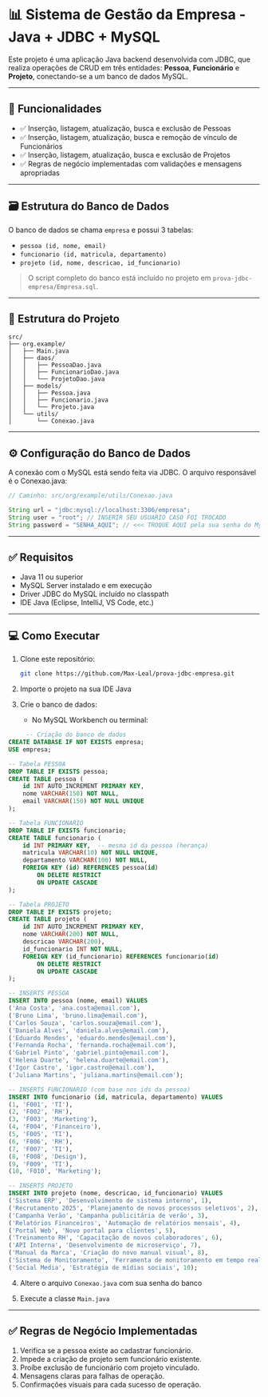 # 📊 Sistema de Gestão da Empresa - Java + JDBC + MySQL

Este projeto é uma aplicação Java backend desenvolvida com JDBC, que realiza operações de CRUD em três entidades: **Pessoa**, **Funcionário** e **Projeto**, conectando-se a um banco de dados MySQL.

---

## 🚀 Funcionalidades

- ✅ Inserção, listagem, atualização, busca e exclusão de Pessoas  
- ✅ Inserção, listagem, atualização, busca e remoção de vínculo de Funcionários  
- ✅ Inserção, listagem, atualização, busca e exclusão de Projetos  
- ✅ Regras de negócio implementadas com validações e mensagens apropriadas  

---

## 🗃️ Estrutura do Banco de Dados

O banco de dados se chama `empresa` e possui 3 tabelas:

- `pessoa (id, nome, email)`
- `funcionario (id, matricula, departamento)`
- `projeto (id, nome, descricao, id_funcionario)`

> O script completo do banco está incluído no projeto em `prova-jdbc-empresa/Empresa.sql`.

---

## 📂 Estrutura do Projeto

```
src/
├── org.example/
│   ├── Main.java
│   ├── daos/
│   │   ├── PessoaDao.java
│   │   ├── FuncionarioDao.java
│   │   └── ProjetoDao.java
│   ├── models/
│   │   ├── Pessoa.java
│   │   ├── Funcionario.java
│   │   └── Projeto.java
│   └── utils/
│       └── Conexao.java
```

---

## ⚙️ Configuração do Banco de Dados

A conexão com o MySQL está sendo feita via JDBC. O arquivo responsável é o Conexao.java:

```java
// Caminho: src/org/example/utils/Conexao.java

String url = "jdbc:mysql://localhost:3306/empresa";
String user = "root"; // INSERIR SEU USUARIO CASO FOI TROCADO
String password = "SENHA_AQUI"; // <<< TROQUE AQUI pela sua senha do MySQL
```

---

## ✅ Requisitos

- Java 11 ou superior  
- MySQL Server instalado e em execução  
- Driver JDBC do MySQL incluído no classpath  
- IDE Java (Eclipse, IntelliJ, VS Code, etc.)

---

## 💻 Como Executar

1. Clone este repositório:
   ```bash
   git clone https://github.com/Max-Leal/prova-jdbc-empresa.git
   ```

2. Importe o projeto na sua IDE Java

3. Crie o banco de dados:
   - No MySQL Workbench ou terminal:
```sql
     -- Criação do banco de dados
CREATE DATABASE IF NOT EXISTS empresa;
USE empresa;

-- Tabela PESSOA
DROP TABLE IF EXISTS pessoa;
CREATE TABLE pessoa (
    id INT AUTO_INCREMENT PRIMARY KEY,
    nome VARCHAR(150) NOT NULL,
    email VARCHAR(150) NOT NULL UNIQUE
);

-- Tabela FUNCIONARIO
DROP TABLE IF EXISTS funcionario;
CREATE TABLE funcionario (
    id INT PRIMARY KEY,  -- mesma id da pessoa (herança)
    matricula VARCHAR(10) NOT NULL UNIQUE,
    departamento VARCHAR(100) NOT NULL,
    FOREIGN KEY (id) REFERENCES pessoa(id)
        ON DELETE RESTRICT
        ON UPDATE CASCADE
);

-- Tabela PROJETO
DROP TABLE IF EXISTS projeto;
CREATE TABLE projeto (
    id INT AUTO_INCREMENT PRIMARY KEY,
    nome VARCHAR(200) NOT NULL,
    descricao VARCHAR(200),
    id_funcionario INT NOT NULL,
    FOREIGN KEY (id_funcionario) REFERENCES funcionario(id)
        ON DELETE RESTRICT
        ON UPDATE CASCADE
);

-- INSERTS PESSOA
INSERT INTO pessoa (nome, email) VALUES
('Ana Costa', 'ana.costa@email.com'),
('Bruno Lima', 'bruno.lima@email.com'),
('Carlos Souza', 'carlos.souza@email.com'),
('Daniela Alves', 'daniela.alves@email.com'),
('Eduardo Mendes', 'eduardo.mendes@email.com'),
('Fernanda Rocha', 'fernanda.rocha@email.com'),
('Gabriel Pinto', 'gabriel.pinto@email.com'),
('Helena Duarte', 'helena.duarte@email.com'),
('Igor Castro', 'igor.castro@email.com'),
('Juliana Martins', 'juliana.martins@email.com');

-- INSERTS FUNCIONARIO (com base nos ids da pessoa)
INSERT INTO funcionario (id, matricula, departamento) VALUES
(1, 'F001', 'TI'),
(2, 'F002', 'RH'),
(3, 'F003', 'Marketing'),
(4, 'F004', 'Financeiro'),
(5, 'F005', 'TI'),
(6, 'F006', 'RH'),
(7, 'F007', 'TI'),
(8, 'F008', 'Design'),
(9, 'F009', 'TI'),
(10, 'F010', 'Marketing');

-- INSERTS PROJETO
INSERT INTO projeto (nome, descricao, id_funcionario) VALUES
('Sistema ERP', 'Desenvolvimento de sistema interno', 1),
('Recrutamento 2025', 'Planejamento de novos processos seletivos', 2),
('Campanha Verão', 'Campanha publicitária de verão', 3),
('Relatórios Financeiros', 'Automação de relatórios mensais', 4),
('Portal Web', 'Novo portal para clientes', 5),
('Treinamento RH', 'Capacitação de novos colaboradores', 6),
('API Interna', 'Desenvolvimento de microserviço', 7),
('Manual da Marca', 'Criação do novo manual visual', 8),
('Sistema de Monitoramento', 'Ferramenta de monitoramento em tempo real', 9),
('Social Media', 'Estratégia de mídias sociais', 10);
```

4. Altere o arquivo `Conexao.java` com sua senha do banco

5. Execute a classe `Main.java`

---

## ✅ Regras de Negócio Implementadas

1. Verifica se a pessoa existe ao cadastrar funcionário.  
2. Impede a criação de projeto sem funcionário existente.  
3. Proíbe exclusão de funcionário com projeto vinculado.  
4. Mensagens claras para falhas de operação.  
5. Confirmações visuais para cada sucesso de operação.
